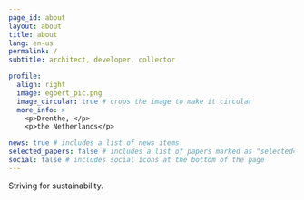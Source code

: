 ```yaml
---
page_id: about
layout: about
title: about
lang: en-us
permalink: /
subtitle: architect, developer, collector

profile:
  align: right
  image: egbert_pic.png
  image_circular: true # crops the image to make it circular
  more_info: >
    <p>Drenthe, </p>
    <p>the Netherlands</p>

news: true # includes a list of news items
selected_papers: false # includes a list of papers marked as "selected={true}"
social: false # includes social icons at the bottom of the page
---
```

<!--
SPDX-FileCopyrightText: 2024 EJ Broerse

SPDX-License-Identifier: CC-BY-NC-SA-4.0
-->
Striving for sustainability.

